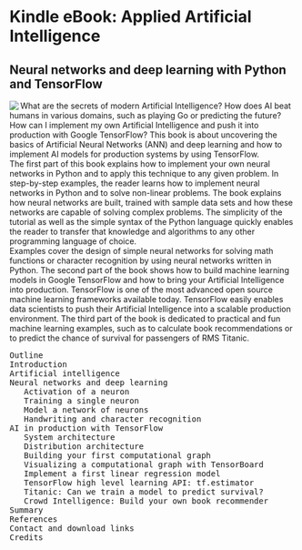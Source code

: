# Kindle eBook: Applied Artificial Intelligence
## Neural networks and deep learning with Python and TensorFlow

<a href='https://www.amazon.com/Applied-Artificial-Intelligence-introduction-networks-ebook/dp/B01MS4B3AV'><img align='left' style="float: left;" src="https://images-na.ssl-images-amazon.com/images/I/41yQkrmYb6L.jpg"></a>
What are the secrets of modern Artificial Intelligence? 
How does AI beat humans in various domains, such as playing Go or predicting the future?  
How can I implement my own Artificial Intelligence and push it into production with Google TensorFlow?
This book is about uncovering the basics of Artificial Neural Networks (ANN) and deep learning and how to implement AI models for production systems by using TensorFlow.  
The first part of this book explains how to implement your own neural networks in Python and to apply this technique to any given problem.  In step-by-step examples, the reader learns how to implement neural networks in Python and to solve non-linear problems. The book explains how neural networks are built, trained with sample data sets and how these networks are capable of solving complex problems. 
The simplicity of the tutorial as well as the simple syntax of the Python language quickly enables the reader to transfer that knowledge and algorithms to any other programming language of choice.   
Examples cover the design of simple neural networks for solving math functions or character recognition by using neural networks written in Python.
The second part of the book shows how to build machine learning models in Google TensorFlow and how to bring your Artificial Intelligence into production.
TensorFlow is one of the most advanced open source machine learning frameworks available today. TensorFlow easily enables data scientists to push their Artificial Intelligence into a scalable production environment. 
The third part of the book is dedicated to practical and fun machine learning examples, such as to calculate book recommendations or to predict the chance of survival for passengers of RMS Titanic.

<pre>
Outline
Introduction
Artificial intelligence
Neural networks and deep learning
   Activation of a neuron
   Training a single neuron
   Model a network of neurons
   Handwriting and character recognition
AI in production with TensorFlow
   System architecture
   Distribution architecture
   Building your first computational graph
   Visualizing a computational graph with TensorBoard
   Implement a first linear regression model
   TensorFlow high level learning API: tf.estimator
   Titanic: Can we train a model to predict survival?
   Crowd Intelligence: Build your own book recommender
Summary
References
Contact and download links
Credits
</pre>



